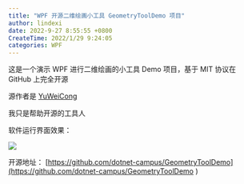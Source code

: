 ```yaml
---
title: "WPF 开源二维绘画小工具 GeometryToolDemo 项目"
author: lindexi
date: 2022-9-27 8:55:55 +0800
CreateTime: 2022/1/29 9:24:05
categories: WPF
---
```


这是一个演示 WPF 进行二维绘画的小工具 Demo 项目，基于 MIT 协议在 GitHub 上完全开源

<!--more-->


<!-- CreateTime:2022/1/29 9:24:05 -->

<!-- 发布 -->

源作者是 [YuWeiCong](https://github.com/YuWeiCong)

我只是帮助开源的工具人

软件运行界面效果：

<!-- ![](image/WPF 开源二维绘画小工具 GeometryToolDemo 项目/WPF 开源二维绘画小工具 GeometryToolDemo 项目0.png) -->
![](http://image.acmx.xyz/lindexi%2FREADME0.png)

开源地址： [https://github.com/dotnet-campus/GeometryToolDemo](https://github.com/dotnet-campus/GeometryToolDemo )

